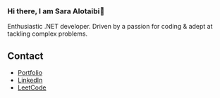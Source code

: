 ### Hi there, I am Sara Alotaibi👋

Enthusiastic .NET developer. Driven by a passion for coding  & adept at tackling complex problems.
<h2 class="heading-element" dir="auto">Contact</h2>
<ul class="contact-list">
    <li class="contact-item">
    <span class="icon"><i class="fas fa-briefcase"></i></span>
    <a href="https://saraalotaibi.vercel.app">Portfolio <i class="fas fa-link"></i></a>
  </li>
  <li class="contact-item">
    <span class="icon"><i class="fab fa-linkedin"></i></span>
    <a href="https://www.linkedin.com/in/sara-aydh">LinkedIn <i class="fab fa-linkedin-in"></i></a>
  </li>
  <li class="contact-item">
    <span class="icon"><i class="fas fa-code"></i></span>
    <a href="https://leetcode.com/saraaydh">LeetCode <i class="fas fa-code"></i></a>
  </li>
</ul>
<!--
* *SARAAYDH/SARAAYDH** is a ✨ _special_ ✨ repository because its `README.md` (this file) appears on your GitHub profile.

Here are some ideas to get you started:

- 🔭 Enthusiastic .NET developer
- 🌱 I’m currently learning ...
- 👯 I’m looking to collaborate on ...
- 🤔 I’m looking for help with ...
- 💬 Ask me about ...
- 📫 How to reach me: ...
- 😄 Pronouns: ...
- ⚡ Fun fact: ...
-->

